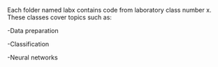 Each folder named labx contains code from laboratory class number x. These classes cover topics such as:

-Data preparation

-Classification

-Neural networks
